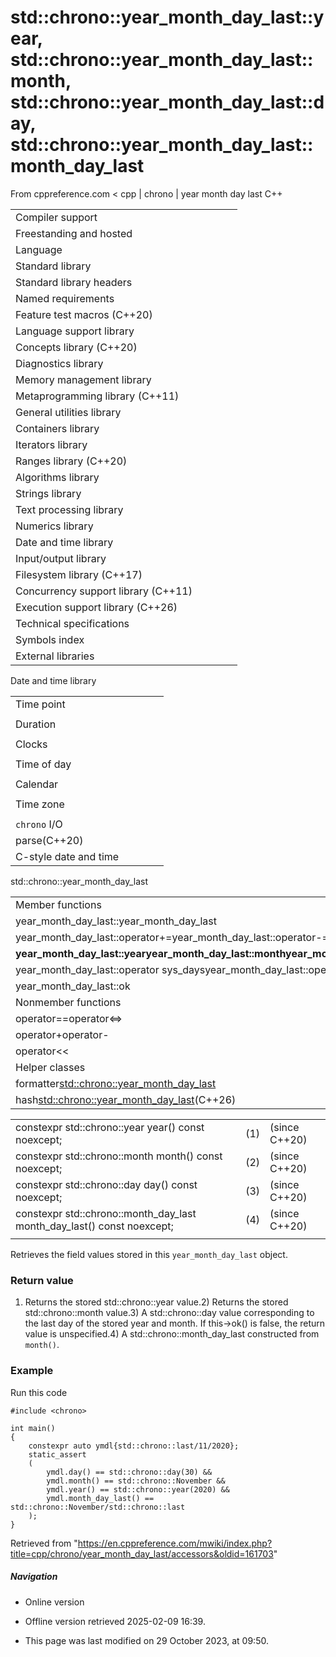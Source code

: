 # std::chrono::year_month_day_last::year, std::chrono::year_month_day_last::month, std::chrono::year_month_day_last::day, std::chrono::year_month_day_last::month_day_last

From cppreference.com
< cpp‎ | chrono‎ | year month day last
C++

|  |  |  |  |  |
| --- | --- | --- | --- | --- |
| Compiler support | | | | |
| Freestanding and hosted | | | | |
| Language | | | | |
| Standard library | | | | |
| Standard library headers | | | | |
| Named requirements | | | | |
| Feature test macros (C++20) | | | | |
| Language support library | | | | |
| Concepts library (C++20) | | | | |
| Diagnostics library | | | | |
| Memory management library | | | | |
| Metaprogramming library (C++11) | | | | |
| General utilities library | | | | |
| Containers library | | | | |
| Iterators library | | | | |
| Ranges library (C++20) | | | | |
| Algorithms library | | | | |
| Strings library | | | | |
| Text processing library | | | | |
| Numerics library | | | | |
| Date and time library | | | | |
| Input/output library | | | | |
| Filesystem library (C++17) | | | | |
| Concurrency support library (C++11) | | | | |
| Execution support library (C++26) | | | | |
| Technical specifications | | | | |
| Symbols index | | | | |
| External libraries | | | | |

Date and time library

|  |  |  |  |  |
| --- | --- | --- | --- | --- |
| Time point | | | | |
| |  |  |  |  |  | | --- | --- | --- | --- | --- | | time_point(C++11) | | | | | | |  |  |  |  |  | | --- | --- | --- | --- | --- | | clock_time_conversion(C++20) | | | | | | |  |  |  |  |  | | --- | --- | --- | --- | --- | | clock_cast(C++20) | | | | | |
| Duration | | | | |
| |  |  |  |  |  | | --- | --- | --- | --- | --- | | duration(C++11) | | | | | |
| Clocks | | | | |
| |  |  |  |  |  | | --- | --- | --- | --- | --- | | system_clock(C++11) | | | | | | steady_clock(C++11) | | | | | | is_clock(C++20) | | | | | | |  |  |  |  |  | | --- | --- | --- | --- | --- | | utc_clock(C++20) | | | | | | tai_clock(C++20) | | | | | | high_resolution_clock(C++11) | | | | | | |  |  |  |  |  | | --- | --- | --- | --- | --- | | gps_clock(C++20) | | | | | | file_clock(C++20) | | | | | | local_t(C++20) | | | | | |
| Time of day | | | | |
| |  |  |  |  |  | | --- | --- | --- | --- | --- | | is_amis_pm(C++20)(C++20) | | | | | | |  |  |  |  |  | | --- | --- | --- | --- | --- | | make12make24(C++20)(C++20) | | | | | | |  |  |  |  |  | | --- | --- | --- | --- | --- | | hh_mm_ss(C++20) | | | | | |  | | | | | |
| Calendar | | | | |
| |  |  |  |  |  | | --- | --- | --- | --- | --- | | day(C++20) | | | | | | month(C++20) | | | | | | year(C++20) | | | | | | weekday(C++20) | | | | | | operator/(C++20) | | | | | | year_month_day(C++20) | | | | | | |  |  |  |  |  | | --- | --- | --- | --- | --- | | year_month_day_last(C++20) | | | | | | year_month_weekday(C++20) | | | | | | year_month_weekday_last(C++20) | | | | | | weekday_indexed(C++20) | | | | | | weekday_last(C++20) | | | | | | month_day(C++20) | | | | | | |  |  |  |  |  | | --- | --- | --- | --- | --- | | month_day_last(C++20) | | | | | | month_weekday(C++20) | | | | | | month_weekday_last(C++20) | | | | | | year_month(C++20) | | | | | | last_speclast(C++20)(C++20) | | | | | |
| Time zone | | | | |
| |  |  |  |  |  | | --- | --- | --- | --- | --- | | tzdb(C++20) | | | | | | tzdb_list(C++20) | | | | | | get_tzdbget_tzdb_listreload_tzdbremote_version(C++20)(C++20)(C++20)(C++20) | | | | | | sys_info(C++20) | | | | | | |  |  |  |  |  | | --- | --- | --- | --- | --- | | local_info(C++20) | | | | | | nonexistent_local_time(C++20) | | | | | | ambiguous_local_time(C++20) | | | | | | locate_zone(C++20) | | | | | | current_zone(C++20) | | | | | | time_zone(C++20) | | | | | | choose(C++20) | | | | | | |  |  |  |  |  | | --- | --- | --- | --- | --- | | zoned_traits(C++20) | | | | | | zoned_time(C++20) | | | | | | time_zone_link(C++20) | | | | | | leap_second(C++20) | | | | | | leap_second_info(C++20) | | | | | | get_leap_second_info(C++20) | | | | | |  | | | | | |
| `chrono` I/O | | | | |
| parse(C++20) | | | | |
| C-style date and time | | | | |

std::chrono::year_month_day_last

|  |  |  |  |  |
| --- | --- | --- | --- | --- |
| Member functions | | | | |
| year_month_day_last::year_month_day_last | | | | |
| year_month_day_last::operator+=year_month_day_last::operator-= | | | | |
| ****year_month_day_last::yearyear_month_day_last::monthyear_month_day_last::dayyear_month_day_last::month_day_last**** | | | | |
| year_month_day_last::operator sys_daysyear_month_day_last::operator local_days | | | | |
| year_month_day_last::ok | | | | |
| Nonmember functions | | | | |
| operator==operator<=> | | | | |
| operator+operator- | | | | |
| operator<< | | | | |
| Helper classes | | | | |
| formatter<std::chrono::year_month_day_last> | | | | |
| hash<std::chrono::year_month_day_last>(C++26) | | | | |

|  |  |  |
| --- | --- | --- |
| constexpr std::chrono::year year() const noexcept; | (1) | (since C++20) |
| constexpr std::chrono::month month() const noexcept; | (2) | (since C++20) |
| constexpr std::chrono::day day() const noexcept; | (3) | (since C++20) |
| constexpr std::chrono::month_day_last month_day_last() const noexcept; | (4) | (since C++20) |
|  |  |  |

Retrieves the field values stored in this `year_month_day_last` object.

### Return value

1) Returns the stored std::chrono::year value.2) Returns the stored std::chrono::month value.3) A std::chrono::day value corresponding to the last day of the stored year and month. If this->ok() is false, the return value is unspecified.4) A std::chrono::month_day_last constructed from `month()`.

### Example

Run this code

```
#include <chrono>
 
int main()
{
    constexpr auto ymdl{std::chrono::last/11/2020};
    static_assert
    (
        ymdl.day() == std::chrono::day(30) &&
        ymdl.month() == std::chrono::November &&
        ymdl.year() == std::chrono::year(2020) &&
        ymdl.month_day_last() == std::chrono::November/std::chrono::last
    );
}

```

Retrieved from "<https://en.cppreference.com/mwiki/index.php?title=cpp/chrono/year_month_day_last/accessors&oldid=161703>"

##### Navigation

- Online version
- Offline version retrieved 2025-02-09 16:39.

- This page was last modified on 29 October 2023, at 09:50.